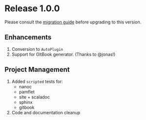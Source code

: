 # Release 1.0.0

Please consult the [migration guide] before upgrading to this version.

## Enhancements

1. Conversion to `AutoPlugin`
2. Support for GitBook generator. (Thanks to @jonas!)

## Project Management

1. Added `scripted` tests for:
   * nanoc
   * pamflet
   * site + scaladoc
   * sphinx
   * gitbook
2. Code and documentation cleanup

[migration guide]: http://scala-sbt.org/sbt-site/migration-guide.html#from-version-0.x.x-to-1.x.x
